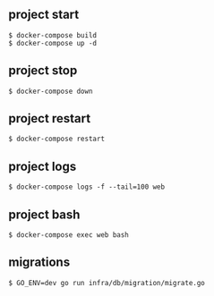 ## project start
```shell
$ docker-compose build
$ docker-compose up -d
```

## project stop
```shell
$ docker-compose down
```

## project restart
```shell
$ docker-compose restart
```

## project logs
```shell
$ docker-compose logs -f --tail=100 web
```

## project bash
```shell
$ docker-compose exec web bash
```

## migrations
```shell
$ GO_ENV=dev go run infra/db/migration/migrate.go
```